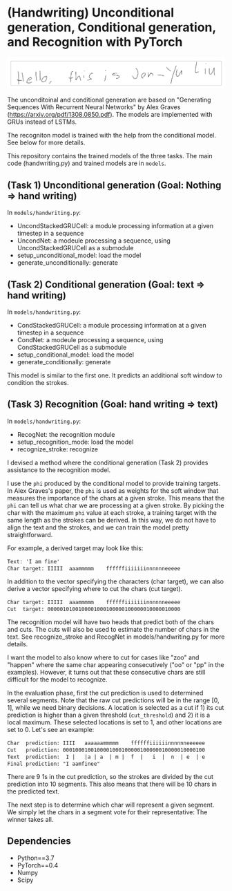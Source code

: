 (Handwriting) Unconditional generation, Conditional generation, and Recognition with PyTorch
============================================================================================

![Generated](images/sample.png)

The unconditoinal and conditional generation are based on "Generating Sequences With Recurrent Neural Networks" by Alex Graves (https://arxiv.org/pdf/1308.0850.pdf). The models are implemented with GRUs instead of LSTMs.

The recogniton model is trained with the help from the conditional model. See below for more details.

This repository contains the trained models of the three tasks. The main code (handwriting.py) and trained models are in `models`. 


(Task 1) Unconditional generation (Goal: Nothing => hand writing)
-----------------------------------------------------------------
In `models/handwriting.py`:
* UncondStackedGRUCell: a module processing information at a given timestep in a sequence
* UncondNet: a modeule processing a sequence, using UncondStackedGRUCell as a submodule
* setup_unconditional_model: load the model
* generate_unconditionally: generate


(Task 2) Conditional generation (Goal: text => hand writing)
------------------------------------------------------------
In `models/handwriting.py`:
* CondStackedGRUCell: a module processing information at a given timestep in a sequence
* CondNet: a modeule processing a sequence, using CondStackedGRUCell as a submodule
* setup_conditional_model: load the model
* generate_conditionally: generate

This model is similar to the first one. It predicts an additional soft window to condition the strokes.


(Task 3) Recognition (Goal: hand writing => text)
-------------------------------------------------
In `models/handwriting.py`:
* RecogNet: the recognition module 
* setup_recognition_mode: load the model
* recognize_stroke: recognize

I devised a method where the conditional generation (Task 2) provides assistance to the recognition model. 

I use the `phi` produced by the conditional model to provide training targets. In Alex Graves's paper, the `phi` is used as weights for the soft window that measures the importance of the chars at a given stroke. This means that the `phi` can tell us what char we are processing at a given stroke. By picking the char with the maximum `phi` value at each stroke, a training target with the same length as the strokes can be derived. In this way, we do not have to align the text and the strokes, and we can train the model pretty straightforward.

For example, a derived target may look like this:

```
Text: 'I am fine'  
Char target: IIIII  aaammmmm    ffffffiiiiiiinnnnnneeeee
```

In addition to the vector specifying the characters (char target), we can also derive a vector specifying where to cut the chars (cut target).

```
Char target: IIIII  aaammmmm    ffffffiiiiiiinnnnnneeeee  
Cut  target: 0000010100100001000100000100000010000010000
```

The recognition model will have two heads that predict both of the chars and cuts.
 The cuts will also be used to estimate the number of chars in the text. See recognize_stroke and RecogNet in models/handwriting.py for more details.

I want the model to also know where to cut for cases like "zoo" and "happen" where the same char appearing consecutively ("oo" or "pp" in the examples). However, it turns out that these consecutive chars are still difficult for the model to recognize.

In the evaluation phase, first the cut prediction is used to determined several segments. Note that the raw cut predictions will be in the range [0, 1], while we need binary decisions. A location is selected as a cut if 1) its cut prediction is higher than a given threshold (`cut_threshold`) and 2) it is a local maximum. These selected locations is set to 1, and other locations are set to 0.  Let's see an example:
```
Char  prediction: IIII   aaaaaammmmm    ffffffiiiiiinnnnnneeeeee  
Cut   prediction: 0001000100100001000100000100000010000010000100
Text  prediction:  I |   |a | a  | m |  f  |   i  |  n  | e  | e
Final prediction: "I aamfinee"
```
There are 9 1s in the cut prediction, so the strokes are divided by the cut prediction into 10 segments. This also means that there will be 10 chars in the predicted text. 

The next step is to determine which char will represent a given segment. We simply let the chars in a segment vote for their representative: The winner takes all.


Dependencies
------------
* Python==3.7   
* PyTorch==0.4   
* Numpy   
* Scipy

